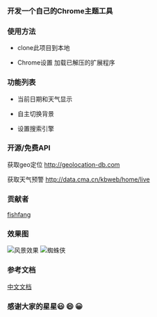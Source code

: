 ### 开发一个自己的Chrome主题工具

### 使用方法

- clone此项目到本地

-  Chrome设置 加载已解压的扩展程序


### 功能列表

- 当前日期和天气显示

- 自主切换背景

- 设置搜索引擎


### 开源/免费API

获取geo定位
http://geolocation-db.com

获取天气预警
http://data.cma.cn/kbweb/home/live

### 贡献者
[fishfang](https://github.com/sawafish)
### 效果图
![风景效果](https://ftp.bmp.ovh/imgs/2020/12/fb358ad631e1af06.png)
![蜘蛛侠](https://ftp.bmp.ovh/imgs/2020/12/0593457395617a2a.png)

### 参考文档
[中文文档](https://wizardforcel.gitbooks.io/chrome-doc/content/1.html)

### 感谢大家的星星😃 😄 😀
